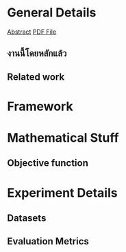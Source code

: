 # General Details
[Abstract]() [PDF File]()
## งานนี้โดยหลักแล้ว
## Related work

# Framework

# Mathematical Stuff
## Objective function

# Experiment Details
## Datasets
## Evaluation Metrics
